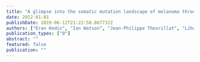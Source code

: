 ```yaml
---
title: "A glimpse into the somatic mutation landscape of melanoma through exome sequencing of 121 tumor-normal pairs"
date: 2012-01-01
publishDate: 2019-06-12T21:22:58.867732Z
authors: ["Eran Hodis", "Ian Watson", "Jean-Philippe Theurillat", "Lihua Zou", "Chelsea Place", "Elizabeth Nickerson", "Daniel Auclair", "Kristian Cibulskis", "Andrey Sivachenko", "Gregory Kryukov", " others"]
publication_types: ["0"]
abstract: ""
featured: false
publication: ""
---
```


